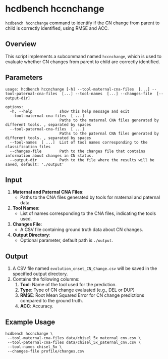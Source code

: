 # hcdbench hccnchange

`hcdbench hccnchange` command to identify if the CN change from parent to child is correctly identified, using RMSE and ACC.


## Overview

This script implements a subcommand named `hccnchange`, which is used to evaluate whether CN changes from parent to child are correctly identified. 

## Parameters
```shell
usage: hcdbench hccnchange [-h] --tool-maternal-cna-files  [...] --tool-paternal-cna-files  [...] --tool-names  [...] --changes-file  [--output-dir]

options:
  -h, --help            show this help message and exit
  --tool-maternal-cna-files  [ ...]
                        Paths to the maternal CNA files generated by different tools. , separated by spaces
  --tool-paternal-cna-files  [ ...]
                        Paths to the paternal CNA files generated by different tools. , separated by spaces
  --tool-names  [ ...]  List of tool names corresponding to the classification files
  --changes-file        Path to the changes file that contains information about changes in CN status.
  --output-dir          Path to the file where the results will be saved, default: './output'
```


## Input

1. **Maternal and Paternal CNA Files**:
   - Paths to the CNA files generated by tools for maternal and paternal data.
2. **Tool Names**:
   - List of names corresponding to the CNA files, indicating the tools used.
3. **Changes File**:
   - A CSV file containing ground truth data about CN changes.
4. **Output Directory**:
   - Optional parameter, default path is `./output`.


## Output

1. A CSV file named `evolution_onset_CN_Change.csv` will be saved in the specified output directory.
2. Contains the following columns:
    1. **Tool**: Name of the tool used for the prediction.
    2. **Type**: Type of CN change evaluated (e.g., DEL or DUP)
    3. **RMSE**: Root Mean Squared Error for CN change predictions compared to the ground truth.
    4. **ACC**: Accuracy.


## Example Usage

```shell
hcdbench hccnchange \
 --tool-maternal-cna-files data/chisel_5x_maternal_cnv.csv \
 --tool-paternal-cna-files data/chisel_5x_paternal_cnv.csv \
 --tool-names chisel_5x \
 --changes-file profile/changes.csv 
```